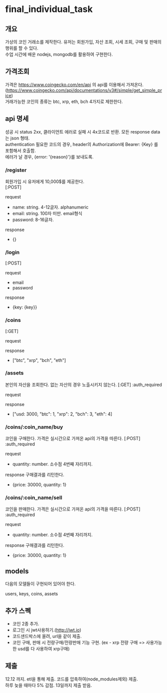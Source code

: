 # final_individual_task

## 개요

가상의 코인 거래소를 제작한다. 유저는 회원가입, 자산 조회, 시세 조회, 구매 및 판매의 행위를 할 수 있다.  
수업 시간에 배운 nodejs, mongodb를 활용하여 구현한다.

## 가격조회

가격은 https://www.coingecko.com/en/api 의 api를 이용해서 가져온다. (https://www.coingecko.com/api/documentations/v3#/simple/get_simple_price)  
거래가능한 코인의 종류는 btc, xrp, eth, bch 4가지로 제한한다.  


## api 명세

성공 시 status 2xx, 클라이언트 에러로 실패 시 4x코드로 반환. 
모든 response data는 json 형태.  
authentication 필요한 코드의 경우, header의 Authorization에 Bearer: {Key} 를 포함해서 호출함.  
에러가 날 경우, {error: '{reason}'}를 보내도록.


### /register
회원가입 시 유저에게 10,000$를 제공한다.  
[:POST]

request


- name: string. 4-12글자. alphanumeric
- email: string. 100자 미만. email형식
- password: 8-16글자.


response
 - {}

### /login
[:POST]

request
- email
- password


response
- {key: {key}}

### /coins
[:GET]

request


response
- ["btc", "xrp", "bch", "eth"]

### /assets
본인의 자산을 조회한다. 없는 자산의 경우 노출시키지 않는다.
[:GET]
:auth_required  


request

response
- ["usd: 3000, "btc": 1, "xrp": 2, "bch": 3, "eth": 4]


### /coins/:coin_name/buy
코인을 구매한다. 가격은 실시간으로 가져온 api의 가격을 따른다.
[:POST]
:auth_required  

request
- quantity: number. 소수점 4번째 자리까지.

response
구매결과를 리턴한다.
- {price: 30000, quantity: 1}


### /coins/:coin_name/sell
코인을 판매한다. 가격은 실시간으로 가져온 api의 가격을 따른다.
[:POST]
:auth_required  


request
- quantity: number. 소수점 4번째 자리까지.


response
구매결과를 리턴한다.
- {price: 30000, quantity: 1}




## models

다음의 모델들이 구현되어 있어야 한다.  

users, keys, coins, assets

## 추가 스펙

- 코인 2종 추가.  
- 로그인 시 jwt사용하기.(http://jwt.io)  
- 코드샌드박스에 올려, url을 같이 제출.
- 코인 구매, 판매 시 전량구매/전량판매 기능 구현. (ex - xrp 전량 구매 => 사용가능한 usd를 다 사용하여 xrp구매)


## 제출
12.12 까지. etl을 통해 제출. 코드를 압축하여(node_modules제외) 제출.  
하루 늦을 때마다 5% 감점. 13일까지 제출 받음.

